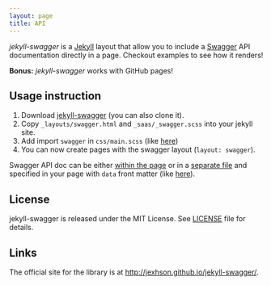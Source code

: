 ```yaml
---
layout: page
title: API
---
```


_jekyll-swagger_ is a [Jekyll](http://jekyllrb.com/) layout that allow you to
include a [Swagger](http://swagger.io/) API documentation directly in a page.
Checkout examples to see how it renders!

**Bonus:** _jekyll-swagger_ works with GitHub pages!


## Usage instruction

 1. Download
 [jekyll-swagger](https://github.com/vinodkumarmarupu/vinodkumarmarupu.github.io)
 (you can also clone it).
 2. Copy `_layouts/swagger.html` and `_saas/_swagger.scss` into your jekyll site.
 3. Add import `swagger` in `css/main.scss` (like [here](https://github.com/vinodkumarmarupu/vinodkumarmarupu.github.io/css/main.scss#L51))
 4. You can now create pages with the swagger layout (`layout: swagger`).

Swagger API doc can be either [within the page](https://raw.githubusercontent.com/jexhson/jekyll-swagger/gh-pages/example-1.md)
or in a [separate file](https://raw.githubusercontent.com/jexhson/jekyll-swagger/gh-pages/_data/fruits.yml)
and specified in your page with `data` front matter (like [here](https://raw.githubusercontent.com/jexhson/jekyll-swagger/gh-pages/example-2.md#L4)).

## License

jekyll-swagger is released under the MIT License. See [LICENSE][1] file for
details.

## Links

The official site for the library is at <http://jexhson.github.io/jekyll-swagger/>.


[1]: https://github.com/jexhson/jekyll-swagger/blob/master/LICENSE
